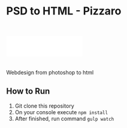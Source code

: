 PSD to HTML - Pizzaro
====

<br>

![pizarro](https://raw.githubusercontent.com/estebanfloresf/pizzaro/master/app/img/pizzaro-logo.png)

<br>Webdesign from photoshop to html


## How to Run

1. Git clone this repository
2. On your console execute `npm install`
3. After finished, run command `gulp watch`
